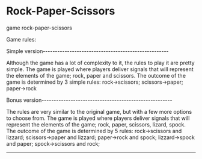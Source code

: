# Rock-Paper-Scissors 
 game rock-paper-scissors 

 Game rules:

Simple version----------------------------------------------------

  Although the game has a lot of complexity to it, the rules to
play it are pretty simple. The game is played where players
deliver signals that will represent the elements of the game;
rock, paper and scissors. The outcome of the game is determined
by 3 simple rules: rock->scissors; scissors->paper; paper->rock

Bonus version------------------------------------------------------

  The rules are very similar to the original game, but with a few
more options to choose from. The game is played where players
deliver signals that will represent the elements of the game;
rock, paper, scissors, lizard, spock. The outcome of the game is
determined by 5 rules: rock->scissors and lizzard; scissors->paper and lizzard;
 paper->rock and spock; lizzard->spock and paper; spock->scissors and rock;

 ___________________________________________________________________
